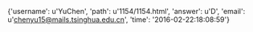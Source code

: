 {'username': u'YuChen', 'path': u'1154/1154.html', 'answer': u'D', 'email': u'chenyu15@mails.tsinghua.edu.cn', 'time': '2016-02-22:18:08:59'}
